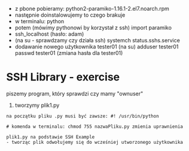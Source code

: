 - z pbone pobieramy: python2-paramiko-1.16.1-2.el7.noarch.rpm
- następnie doinstalowujemy to czego brakuje
- w terminalu:
    python
- potem (mówimy pythonowi by korzystał z ssh)
    import paramiko
- ssh_localhost (hasło: adam)
- (na su - sprawdzamy czy działa ssh) systemch status.sshs.service
- dodawanie nowego użytkownika tester01 (na su)
    adduser tester01
    passwd tester01 (zmiana hasła dla tester01)

# SSH Library - exercise
piszemy program, który sprawdzi czy mamy "ownuser"

  1. tworzymy plik1.py

    na początku pliku .py musi być zawsze: #! /usr/bin/python

    # komenda w terminalu: chmod 755 nazwaPliku.py zmienia uprawnienia

    plik1.py na podstawie SSH Example
    - tworząc plik odwołujemy się do wcześniej utworzonego użytkownika
